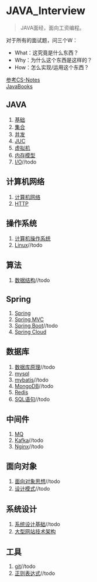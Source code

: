 # JAVA_Interview  

> JAVA面经，面向工资编程。

对于所有的面试题，问三个W：  
- What：这究竟是什么东西？
- Why：为什么这个东西是这样的？
- How：怎么实现/运用这个东西？

[参考CS-Notes](https://github.com/CyC2018/CS-Notes)   
[JavaBooks](https://github.com/DreamCats/JavaBooks)   


## JAVA 
1. [基础](https://github.com/YZcxy/JAVA_Interview/blob/main/JAVA/%E5%9F%BA%E7%A1%80.md)   
2. [集合](https://github.com/YZcxy/JAVA_Interview/blob/main/JAVA/%E9%9B%86%E5%90%88.md)    
3. [并发](https://github.com/YZcxy/JAVA_Interview/blob/main/JAVA/%E5%B9%B6%E5%8F%91.md)   
4. [JUC](https://github.com/YZcxy/JAVA_Interview/blob/main/JAVA/JUC.md)   
5. [虚拟机](https://github.com/YZcxy/JAVA_Interview/blob/main/JAVA/%E8%99%9A%E6%8B%9F%E6%9C%BA.md)     
7. [内存模型](https://github.com/YZcxy/JAVA_Interview/blob/main/JAVA/%E5%86%85%E5%AD%98%E6%A8%A1%E5%9E%8B.md)   
8. [I/O]()//todo   

## 计算机网络  
1. [计算机网络](https://github.com/YZcxy/JAVA_Interview/blob/main/%E8%AE%A1%E7%AE%97%E6%9C%BA%E7%BD%91%E7%BB%9C%E7%9F%A5%E8%AF%86/%E8%AE%A1%E7%AE%97%E6%9C%BA%E7%BD%91%E7%BB%9C%E7%9F%A5%E8%AF%86.md)    
3. [HTTP](https://github.com/YZcxy/JAVA_Interview/blob/main/%E8%AE%A1%E7%AE%97%E6%9C%BA%E7%BD%91%E7%BB%9C%E7%9F%A5%E8%AF%86/HTTP.md)      

## 操作系统 
1. [计算机操作系统](https://github.com/YZcxy/JAVA_Interview/blob/main/%E6%93%8D%E4%BD%9C%E7%B3%BB%E7%BB%9F/%E8%AE%A1%E7%AE%97%E6%9C%BA%E6%93%8D%E4%BD%9C%E7%B3%BB%E7%BB%9F.md)    
2. [Linux]()//todo   

## 算法  
1. [数据结构]()//todo   

## Spring  
1. [Spring](https://github.com/YZcxy/JAVA_Interview/blob/main/Spring/Spring.md)  
2. [Spring MVC](https://github.com/YZcxy/JAVA_Interview/blob/main/Spring/Spring%20MVC.md)     
3. [Spring Boot]()//todo   
4. [Spring Cloud](https://github.com/YZcxy/JAVA_Interview/blob/main/Spring/Spring%20Cloud.md)   

## 数据库    
1. [数据库原理]()//todo   
2. [mysql](https://github.com/YZcxy/JAVA_Interview/blob/main/%E6%95%B0%E6%8D%AE%E5%BA%93/Mysql.md)      
3. [mybatis]()//todo   
4. [MongoDB]()//todo   
5. [Redis](https://github.com/YZcxy/JAVA_Interview/blob/main/%E6%95%B0%E6%8D%AE%E5%BA%93/Redis.md)   
6. [SQL语句]()//todo   

## 中间件  
1. [MQ](https://github.com/YZcxy/JAVA_Interview/blob/main/%E4%B8%AD%E9%97%B4%E4%BB%B6/MQ.md)     
2. [Kafka]()//todo   
3. [Nginx]()//todo   

## 面向对象  
1. [面向对象思想]()//todo   
2. [设计模式]()//todo   

## 系统设计  
1. [系统设计基础]()//todo     
2. [大型网站技术架构](https://github.com/YZcxy/JAVA_Interview/blob/main/%E7%B3%BB%E7%BB%9F%E8%AE%BE%E8%AE%A1/%E5%A4%A7%E5%9E%8B%E7%BD%91%E7%AB%99%E6%8A%80%E6%9C%AF%E6%9E%B6%E6%9E%84.md)   

## 工具
1. [git]()//todo   
2. [正则表达式]()//todo   
